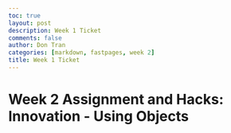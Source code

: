 ```yaml
---
toc: true
layout: post
description: Week 1 Ticket
comments: false
author: Don Tran
categories: [markdown, fastpages, week 2]
title: Week 1 Ticket
---
```


# Week 2 Assignment and Hacks: Innovation - Using Objects
